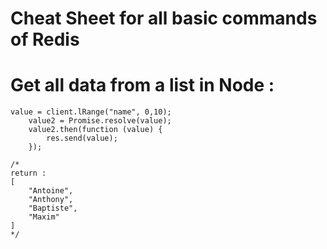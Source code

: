 # Cheat Sheet for all basic commands of Redis


# Get all data from a list in Node : 

```
value = client.lRange("name", 0,10);
    value2 = Promise.resolve(value);
    value2.then(function (value) {
        res.send(value);
    });
    
/* 
return : 
[
    "Antoine",
    "Anthony",
    "Baptiste",
    "Maxim"
]
*/
```
